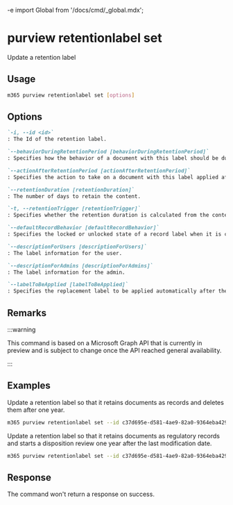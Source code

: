 -e <!-- DISCLAIMER: All secrets, passwords, and sensitive values in this document are examples only and not real credentials. -->
import Global from '/docs/cmd/_global.mdx';

# purview retentionlabel set

Update a retention label

## Usage

```sh
m365 purview retentionlabel set [options]
```

## Options

```md definition-list
`-i, --id <id>`
: The Id of the retention label.

`--behaviorDuringRetentionPeriod [behaviorDuringRetentionPeriod]`
: Specifies how the behavior of a document with this label should be during the retention period. Allowed values: `doNotRetain`, `retain`, `retainAsRecord`, `retainAsRegulatoryRecord`.

`--actionAfterRetentionPeriod [actionAfterRetentionPeriod]`
: Specifies the action to take on a document with this label applied after the retention period. Allowed values: `none`, `delete`, `startDispositionReview`.

`--retentionDuration [retentionDuration]`
: The number of days to retain the content.

`-t, --retentionTrigger [retentionTrigger]`
: Specifies whether the retention duration is calculated from the content creation date, labeled date, or last modification date. Allowed values: `dateLabeled`, `dateCreated`, `dateModified`, `dateOfEvent`.

`--defaultRecordBehavior [defaultRecordBehavior]`
: Specifies the locked or unlocked state of a record label when it is created. Allowed values: `startLocked`, `startUnlocked`.

`--descriptionForUsers [descriptionForUsers]`
: The label information for the user.

`--descriptionForAdmins [descriptionForAdmins]`
: The label information for the admin.

`--labelToBeApplied [labelToBeApplied]`
: Specifies the replacement label to be applied automatically after the retention period of the current label ends.
```

<Global />

## Remarks

:::warning

This command is based on a Microsoft Graph API that is currently in preview and is subject to change once the API reached general availability.

:::

## Examples

Update a retention label so that it retains documents as records and deletes them after one year.

```sh
m365 purview retentionlabel set --id c37d695e-d581-4ae9-82a0-9364eba4291e --behaviorDuringRetentionPeriod retainAsRecord --actionAfterRetentionPeriod delete --retentionDuration 365
```

Update a retention label so that it retains documents as regulatory records and starts a disposition review one year after the last modification date.

```sh
m365 purview retentionlabel set --id c37d695e-d581-4ae9-82a0-9364eba4291e --behaviorDuringRetentionPeriod retainAsRegulatoryRecord --actionAfterRetentionPeriod startDispositionReview --retentionDuration 365 --retentionTrigger dateModified
```

## Response

The command won't return a response on success.
